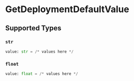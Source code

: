 # GetDeploymentDefaultValue


## Supported Types

### `str`

```python
value: str = /* values here */
```

### `float`

```python
value: float = /* values here */
```

